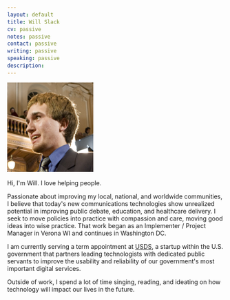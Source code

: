```yaml
---
layout: default
title: Will Slack
cv: passive
notes: passive
contact: passive
writing: passive
speaking: passive
description:
---
```


<div class="row marketing">
	<div class="col-sm-4">
	<img  class="img-circle avatar" alt="Will Slack" src="assets/img/headshot.jpg" style="width: 200px;">
	</div>
	<div itemscope itemtype="http://data-vocabulary.org/Person" class="col-sm-8">
	<p class="lead" markdown="1">Hi, I'm <span itemprop="name">Will</span>. I love helping people.</p>
	<p>Passionate about improving my local, national, and worldwide communities, I believe that today's new communications technologies show unrealized potential in improving public debate, education, and healthcare delivery. I seek to move policies into practice with compassion and care, moving good ideas into wise practice. That work began as an Implementer / Project Manager in Verona WI and continues in Washington DC.
	<p>I am currently serving a term appointment at <a href="https://usds.gov/">USDS</a>, a startup within the U.S. government that partners leading technologists with dedicated public servants to improve the usability and reliability of our government's most important digital services.</p>
	<p>Outside of work, I spend a lot of time singing, reading, and ideating on how technology will impact our lives in the future.</p>
	<!-- why these tags aren't needed is beyond me
	</div>
</div> -->
